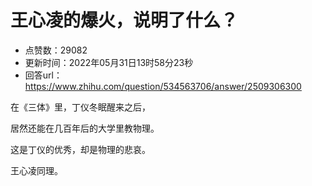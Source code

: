 # 王心凌的爆火，说明了什么？
- 点赞数：29082
- 更新时间：2022年05月31日13时58分23秒
- 回答url：https://www.zhihu.com/question/534563706/answer/2509306300
<body>
 <p data-pid="mZTaxo9r">在《三体》里，丁仪冬眠醒来之后，</p>
 <p data-pid="65ghm-65">居然还能在几百年后的大学里教物理。</p>
 <p data-pid="iAep8hRw">这是丁仪的优秀，却是物理的悲哀。</p>
 <p data-pid="pUiOeX6v">王心凌同理。</p>
 <p></p>
</body>